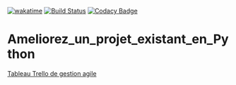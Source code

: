 [![wakatime](https://wakatime.com/badge/user/648b0556-0c0e-4e9d-b952-2bea950dabe6/project/3d7e5dd0-2dbf-4201-9c23-318c0a21e0c9.svg)](https://wakatime.com/badge/user/648b0556-0c0e-4e9d-b952-2bea950dabe6/project/3d7e5dd0-2dbf-4201-9c23-318c0a21e0c9)
[![Build Status](https://app.travis-ci.com/jbbaillet85/Ameliorez-un-projet-existant-en-Python.svg?branch=main)](https://app.travis-ci.com/jbbaillet85/Ameliorez-un-projet-existant-en-Python)
[![Codacy Badge](https://app.codacy.com/project/badge/Grade/7535f0577956403cbb2c9f4ea6f9a134)](https://www.codacy.com/gh/jbbaillet85/Ameliorez-un-projet-existant-en-Python/dashboard?utm_source=github.com&amp;utm_medium=referral&amp;utm_content=jbbaillet85/Ameliorez-un-projet-existant-en-Python&amp;utm_campaign=Badge_Grade)

# Ameliorez_un_projet_existant_en_Python

[Tableau Trello de gestion agile](https://trello.com/b/Cl1dNvgv/am%C3%A9liorer-en-projet-existant-en-python)
